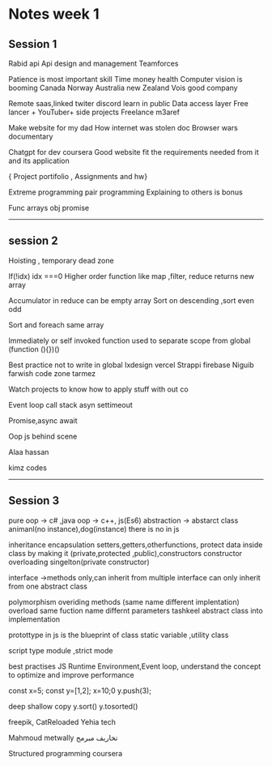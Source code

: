 # Notes week 1

## Session 1

Rabid api
Api design and management
Teamforces

Patience is most important skill
Time money health
Computer vision is booming
Canada Norway Australia new Zealand
Vois good company

Remote
saas,linked twiter discord learn in public
Data access layer
Free lancer + YouTuber+ side projects
Freelance m3aref

Make website for my dad
How internet was stolen doc
Browser wars documentary

Chatgpt for dev coursera
Good website fit the requirements needed from it and its application

{ Project portifolio , Assignments and hw}

Extreme programming pair programming
Explaining to others is bonus

Func arrays obj promise

---

## session 2

Hoisting , temporary dead zone

If(!idx) idx ===0
Higher order function like map ,filter, reduce returns new array

Accumulator in reduce can be empty array
Sort on descending ,sort even odd

Sort and foreach same array

Immediately or self invoked function used to separate scope from global (function (){})()

Best practice not to write in global
Ixdesign vercel
Strappi firebase
Niguib farwish code zone tarmez

Watch projects to know how to apply stuff with out co

Event loop call stack asyn settimeout

Promise,async await

Oop js behind scene

Alaa hassan

kimz codes

---------------------------------------------

## Session 3

pure oop -> c# ,java
oop -> c++, js(Es6)
abstraction -> abstarct class animanl(no instance),dog(instance) there is no in js

inheritance
encapsulation setters,getters,otherfunctions, protect data inside class by making it (private,protected ,public),constructors
constructor overloading
singelton(private constructor)

interface ->methods only,can inherit from multiple interface
can only inherit from one abstract class

polymorphism overiding methods (same name different implentation)
overload same fuction name differnt parameters
tashkeel abstract class into implementation

protottype in js is the blueprint of class
static variable ,utility class

script type module ,strict mode

best practises
JS Runtime Environment,Event loop, understand the concept to optimize and improve performance

const x=5;
const y=[1,2];
x=10;0
y.push(3);

deep shallow copy
y.sort()
y.tosorted()


freepik, 
CatReloaded
Yehia tech

Mahmoud metwally
تخاريف مبرمج

Structured programming coursera
